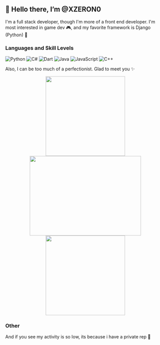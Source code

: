 👋 Hello there, I’m @XZERON0
---

I'm a full stack developer, though I'm more of a front end developer. I'm most interested in game dev 🎮, and my favorite framework is Django (Python) 🐍

### Languages and Skill Levels

![Python](https://img.shields.io/badge/Python-Advanced-yellow?style=flat-square)
![C#](https://img.shields.io/badge/C%23-Basic-green?style=flat-square)
![Dart](https://img.shields.io/badge/Dart-Advanced-yellow?style=flat-square)
![Java](https://img.shields.io/badge/Java-Advanced-yellow?style=flat-square)
![JavaScript](https://img.shields.io/badge/JavaScript-Advanced-yellow?style=flat-square)
![C++](https://img.shields.io/badge/C++-Beginning-white?style=flat-square)

Also, I can be too much of a perfectionist. Glad to meet you ✨

<p align="center">
  <img src="https://github.com/user-attachments/assets/82d38a27-8929-4e6e-ac7a-463c5ea3d275" width="250" height="250" />
  <img src="https://github.com/user-attachments/assets/c9e1f0b3-a99d-45a6-8c5e-5aa77cbfaff7" width="350" height="250" />
  <img src="https://github.com/user-attachments/assets/aecb432f-7683-40af-9133-26733c379b63" width="250" height="250" />
</p>
<!---
XZERON0/XZERON0 is a ✨ special ✨ repository because its `README.md` (this file) appears on your GitHub profile.
You can click the Preview link to take a look at your changes.
--->

### Other
And if you see my activity is so low, its because i have a private rep 🫣
